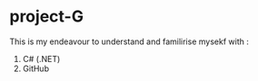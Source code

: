 project-G
=========
This is my endeavour to understand and familirise mysekf with :
1. C# (.NET)
2. GitHub
